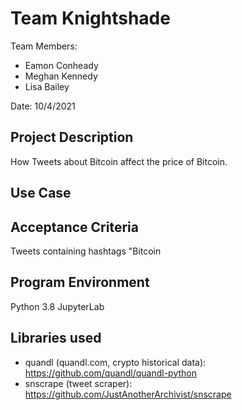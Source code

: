 # Team Knightshade
Team Members: 
  * Eamon Conheady
  * Meghan Kennedy
  * Lisa Bailey

Date: 10/4/2021

## Project Description
How Tweets about Bitcoin affect the price of Bitcoin.

## Use Case


## Acceptance Criteria
Tweets containing hashtags "Bitcoin

## Program Environment
Python 3.8
JupyterLab

## Libraries used
  * quandl (quandl.com, crypto historical data): https://github.com/quandl/quandl-python
  * snscrape (tweet scraper): https://github.com/JustAnotherArchivist/snscrape
